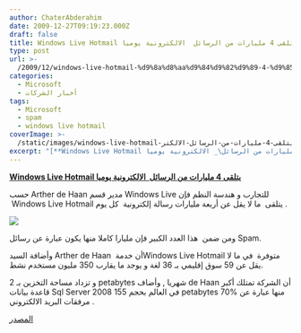 ```yaml
---
author: ChaterAbderahim
date: 2009-12-27T09:19:23.000Z
draft: false
title: Windows Live Hotmail يتلقى 4 مليارات من الرسائل  الالكترونية يوميا
type: post
url: >-
  /2009/12/windows-live-hotmail-%d9%8a%d8%aa%d9%84%d9%82%d9%89-4-%d9%85%d9%84%d9%8a%d8%a7%d8%b1%d8%a7%d8%aa-%d9%85%d9%86-%d8%a7%d9%84%d8%b1%d8%b3%d8%a7%d8%a6%d9%84-%d8%a7%d9%84%d8%a7%d9%84%d9%83%d8%aa%d8%b1/
categories:
  - Microsoft
  - أخبار الشركات
tags:
  - Microsoft
  - spam
  - windows live hotmail
coverImage: >-
  /static/images/windows-live-hotmail-يتلقى-4-مليارات-من-الرسائل-الالكتر/Windows_live_hotmail_logo.png
excerpt: "[**Windows Live Hotmail يتلقى 4 مليارات من الرسائل\_ الالكترونية يوميا**](https://www.it-scoop.com/2009/12/windows-live-hotmail-%d9%8a%d8%aa%d9%84%d9%82%d9%89-4-%d9%85%d9%84%d9%8a%d8%a7%d8%b1%d8%a7%d8%aa-%d9%85%d9%86-%d8%a7%d9%84%d8%b1%d8%b3%d8%a7%d8%a6%d9%84-%d8%a7%d9%84%d8%a7%d9%84%d9%83%d8%aa%d8%b1/)\n\nحسب Arther de Haan مدير قسم Windows Live للتجارب و هندسة النظم فإن \_Windows Live Hotmail\_يتلقى \_ما لا يقل عن أربعة مليارات رسالة إلكترونية \_كل يوم .\n\n\n\nومن ضمن\_ هذا العدد الكبير"
---
```

[**Windows Live Hotmail يتلقى 4 مليارات من الرسائل  الالكترونية يوميا**](https://www.it-scoop.com/2009/12/windows-live-hotmail-%d9%8a%d8%aa%d9%84%d9%82%d9%89-4-%d9%85%d9%84%d9%8a%d8%a7%d8%b1%d8%a7%d8%aa-%d9%85%d9%86-%d8%a7%d9%84%d8%b1%d8%b3%d8%a7%d8%a6%d9%84-%d8%a7%d9%84%d8%a7%d9%84%d9%83%d8%aa%d8%b1/)

حسب Arther de Haan مدير قسم Windows Live للتجارب و هندسة النظم فإن  Windows Live Hotmail يتلقى  ما لا يقل عن أربعة مليارات رسالة إلكترونية  كل يوم .

![](/static/images/windows-live-hotmail-يتلقى-4-مليارات-من-الرسائل-الالكتر/Windows_live_hotmail_logo.png)

ومن ضمن  هذا العدد الكبير فإن مليارا كاملا منها يكون عبارة عن رسائل Spam.

وأضافة السيد Arther de Haan  أن خدمةWindows Live Hotmail متوفرة  في ما لا يقل عن 59 سوق إقليمي بـ 36 لغة و يوجد ما يقارب 350 مليون مستخدم نشط.

و تزداد مساحة التخزين بـ 2 petabytes شهريا , وأضاف de Haan أن الشركة تمتلك أكبر قاعدة بيانات Sql Server 2008 في العالم بحجم 155 petabytes 70% منها عبارة عن مرفقات البريد الالكتروني .

[المصدر](http://news.softpedia.com/news/Windows-Live-Hotmail-Deals-with-4-Billion-Emails-per-Day-130560.shtml)
